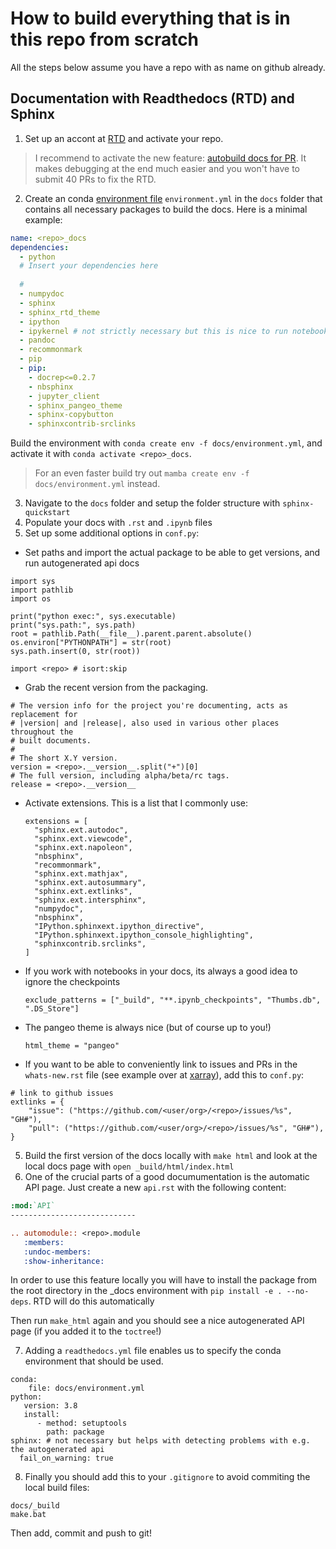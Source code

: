# How to build everything that is in this repo from scratch

All the steps below assume you have a repo with <repo> as name on github already.

## Documentation with Readthedocs (RTD) and Sphinx

1. Set up an accont at [RTD](https://readthedocs.org/) and activate your repo.
> I recommend to activate the new feature: [autobuild docs for PR](https://docs.readthedocs.io/en/stable/guides/autobuild-docs-for-pull-requests.html). It makes debugging at the end much easier and you won't have to submit 40 PRs to fix the RTD.

2. Create an conda [environment file]() `environment.yml` in the `docs` folder that contains all necessary packages to build the docs. Here is a minimal example:
```yaml
name: <repo>_docs
dependencies:
  - python
  # Insert your dependencies here
  
  #
  - numpydoc
  - sphinx
  - sphinx_rtd_theme
  - ipython
  - ipykernel # not strictly necessary but this is nice to run notebooks in this env to test
  - pandoc
  - recommonmark
  - pip
  - pip:
    - docrep<=0.2.7
    - nbsphinx
    - jupyter_client
    - sphinx_pangeo_theme
    - sphinx-copybutton
    - sphinxcontrib-srclinks

```
Build the environment with `conda create env -f docs/environment.yml`, and activate it with `conda activate <repo>_docs`.
> For an even faster build try out `mamba create env -f docs/environment.yml` instead.

3. Navigate to the `docs` folder and setup the folder structure with `sphinx-quickstart`
4. Populate your docs with `.rst` and `.ipynb` files
5. Set up some additional options in `conf.py`:
  - Set paths and import the actual package to be able to get versions, and run autogenerated api docs
  ```
  import sys
  import pathlib
  import os

  print("python exec:", sys.executable)
  print("sys.path:", sys.path)
  root = pathlib.Path(__file__).parent.parent.absolute()
  os.environ["PYTHONPATH"] = str(root)
  sys.path.insert(0, str(root))
  
  import <repo> # isort:skip
  ```
  
  - Grab the recent version from the packaging. 
  ```
  # The version info for the project you're documenting, acts as replacement for
  # |version| and |release|, also used in various other places throughout the
  # built documents.
  #
  # The short X.Y version.
  version = <repo>.__version__.split("+")[0]
  # The full version, including alpha/beta/rc tags.
  release = <repo>.__version__
  ```
  

  - Activate extensions. This is a list that I commonly use:
    ```
    extensions = [
      "sphinx.ext.autodoc",
      "sphinx.ext.viewcode",
      "sphinx.ext.napoleon",
      "nbsphinx",
      "recommonmark",
      "sphinx.ext.mathjax",
      "sphinx.ext.autosummary",
      "sphinx.ext.extlinks",
      "sphinx.ext.intersphinx",
      "numpydoc",
      "nbsphinx",
      "IPython.sphinxext.ipython_directive",
      "IPython.sphinxext.ipython_console_highlighting",
      "sphinxcontrib.srclinks",
    ]
    ```
  - If you work with notebooks in your docs, its always a good idea to ignore the checkpoints 
    ```
    exclude_patterns = ["_build", "**.ipynb_checkpoints", "Thumbs.db", ".DS_Store"]
    ```
  - The pangeo theme is always nice (but of course up to you!) 
    ```
    html_theme = "pangeo"
    ```
  - If you want to be able to conveniently link to issues and PRs in the `whats-new.rst` file (see example over at [xarray](https://github.com/pydata/xarray/blob/master/doc/whats-new.rst)), add this to `conf.py`:
  ```
  # link to github issues
  extlinks = {
      "issue": ("https://github.com/<user/org>/<repo>/issues/%s", "GH#"),
      "pull": ("https://github.com/<user/org>/<repo>/issues/%s", "GH#"),
  }
  ```
5. Build the first version of the docs locally with `make html` and look at the local docs page with `open _build/html/index.html`
6. One of the crucial parts of a good documumentation is the automatic API page. Just create a new `api.rst` with the following content:
  ```rst
  :mod:`API`
  ----------------------------

  .. automodule:: <repo>.module
     :members:
     :undoc-members:
     :show-inheritance:
  
  ```
  In order to use this feature locally you will have to install the package from the root directory in the <repo>_docs environment with `pip install -e . --no-deps`. RTD will do this automatically
  
  Then run `make_html` again and you should see a nice autogenerated API page (if you added it to the `toctree`!)
  
7. Adding a `readthedocs.yml` file enables us to specify the conda environment that should be used. 

```
conda:
    file: docs/environment.yml
python:
   version: 3.8
   install:
      - method: setuptools
        path: package
sphinx: # not necessary but helps with detecting problems with e.g. the autogenerated api
  fail_on_warning: true
```

8. Finally you should add this to your `.gitignore` to avoid commiting the local build files:
 ```
 docs/_build
 make.bat
 
 ```
 Then add, commit and push to git!
